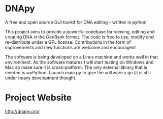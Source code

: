 DNApy
=====

A free and open source GUI toolkit for DNA editing - written in python

This project aims to provide a powerful codebase for viewing, editing and creating DNA in the GenBank format. The code is free to use, modify and re-distribute under a GPL license. Contributions in the form of improvements and new functions are welcome and encouraged!

The software is being developed on a Linux machine and works well in that environment. As the software matures I will start testing on Windows and Mac so make sure it is cross-platform. The only external library that is needed is wxPython. Launch main.py to give the software a go (it is still under heavy development though).


Project Website
=====

http://dnapy.org/
